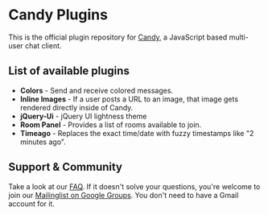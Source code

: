# Candy Plugins

This is the official plugin repository for [Candy](http://candy-chat.github.com/candy), a JavaScript based multi-user chat client.

## List of available plugins
* __Colors__ - Send and receive colored messages.
* __Inline Images__ - If a user posts a URL to an image, that image gets rendered directly inside of Candy.
* __jQuery-Ui__ - jQuery UI lightness theme
* __Room Panel__ - Provides a list of rooms available to join.
* __Timeago__ - Replaces the exact time/date with fuzzy timestamps like "2 minutes ago".

Support & Community
-------------------
Take a look at our [FAQ](https://github.com/candy-chat/candy/wiki/Frequently-Asked-Questions). If it doesn't solve your questions, you're welcome to join our [Mailinglist on Google Groups](http://groups.google.com/group/candy-chat).
You don't need to have a Gmail account for it. 
